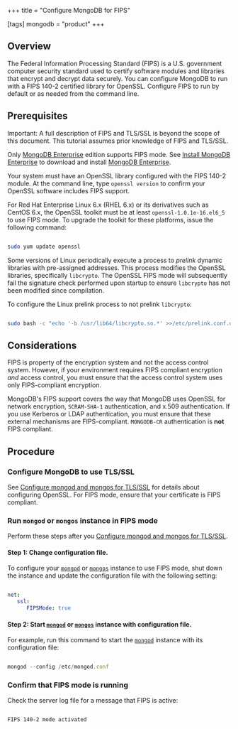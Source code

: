 +++
title = "Configure MongoDB for FIPS"

[tags]
mongodb = "product"
+++

## Overview

The Federal Information Processing Standard (FIPS) is a U.S. government
computer security standard used to certify software modules and
libraries that encrypt and decrypt data securely.  You can configure
MongoDB to run with a FIPS 140-2 certified library
for OpenSSL. Configure FIPS to run by default or as needed from the
command line.


## Prerequisites

Important: A full description of FIPS and TLS/SSL is beyond the scope of this document. This tutorial assumes prior knowledge of FIPS and TLS/SSL. 

Only [MongoDB Enterprise](http://www.mongodb.com/products/mongodb-enterprise?jmp=docs) edition supports FIPS mode. See
[Install MongoDB Enterprise](#) to download and install
[MongoDB Enterprise](http://www.mongodb.com/products/mongodb-enterprise?jmp=docs).

Your system must have an OpenSSL library configured with the FIPS 140-2
module. At the command line, type ``openssl version`` to confirm your
OpenSSL software includes FIPS support.

For Red Hat Enterprise Linux 6.x (RHEL 6.x) or its derivatives such as
CentOS 6.x, the OpenSSL toolkit must be at least
``openssl-1.0.1e-16.el6_5`` to use FIPS mode. To upgrade the toolkit for
these platforms, issue the following command:

```sh

sudo yum update openssl

```

Some versions of Linux periodically execute a process to *prelink* dynamic
libraries with pre-assigned addresses. This process modifies the OpenSSL
libraries, specifically ``libcrypto``. The OpenSSL FIPS mode will
subsequently fail the signature check performed upon startup to ensure
``libcrypto`` has not been modified since compilation.

To configure the Linux prelink process to not prelink ``libcrypto``:

```sh

sudo bash -c "echo '-b /usr/lib64/libcrypto.so.*' >>/etc/prelink.conf.d/openssl-prelink.conf"

```


## Considerations

FIPS is property of the encryption system and not the access control
system. However, if your environment requires FIPS compliant encryption
*and* access control, you must ensure that the access control system
uses only FIPS-compliant encryption.

MongoDB's FIPS support covers the way that MongoDB uses OpenSSL for
network encryption, ``SCRAM-SHA-1`` authentication, and x.509
authentication. If you use Kerberos or LDAP authentication, you must
ensure that these external mechanisms are FIPS-compliant.
``MONGODB-CR`` authentication is **not** FIPS compliant.


## Procedure


### Configure MongoDB to use TLS/SSL

See [Configure mongod and mongos for TLS/SSL](#) for details about configuring
OpenSSL. For FIPS mode, ensure that your certificate is FIPS compliant.


### Run ``mongod`` or ``mongos`` instance in FIPS mode

Perform these steps after you [Configure mongod and mongos for TLS/SSL](#).


#### Step 1: Change configuration file.

To configure your [``mongod``](#bin.mongod) or [``mongos``](#bin.mongos) instance to use
FIPS mode, shut down the instance and update the configuration file with
the following setting:

```yaml

net:
   ssl:
      FIPSMode: true

```


#### Step 2: Start [``mongod``](#bin.mongod) or [``mongos``](#bin.mongos) instance with configuration file.

For example, run this command to start the  [``mongod``](#bin.mongod) instance with its configuration file:

```javascript

mongod --config /etc/mongod.conf

```


### Confirm that FIPS mode is running

Check the server log file for a message that FIPS is active:

```sh

FIPS 140-2 mode activated

```
